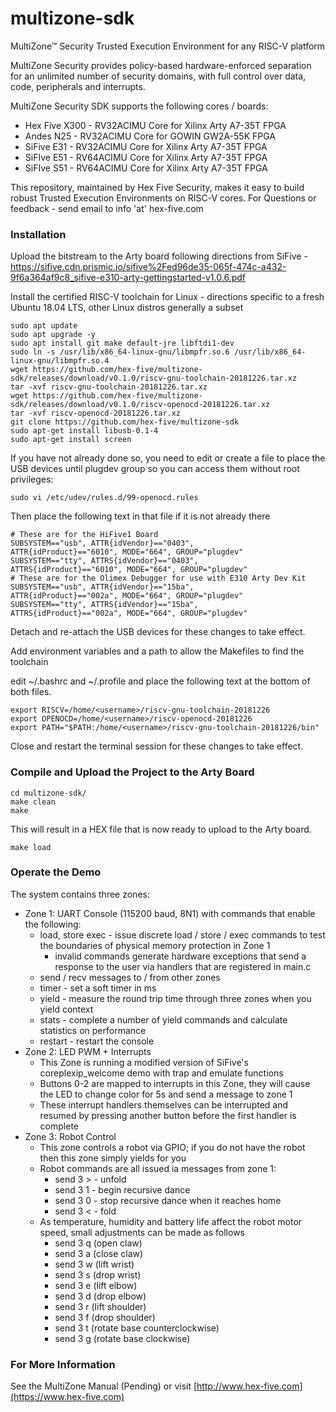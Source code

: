 # multizone-sdk
MultiZone™ Security Trusted Execution Environment for any RISC-V platform

MultiZone Security provides policy-based hardware-enforced separation for an unlimited number of security domains, with full control over data, code, peripherals and interrupts.

MultiZone Security SDK supports the following cores / boards:
 - Hex Five X300 - RV32ACIMU Core for Xilinx Arty A7-35T FPGA
 - Andes  N25 - RV32ACIMU Core for GOWIN GW2A-55K FPGA
 - SiFive E31 - RV32ACIMU Core for Xilinx Arty A7-35T FPGA
 - SiFIve E51 - RV64ACIMU Core for Xilinx Arty A7-35T FPGA
 - SiFIve S51 - RV64ACIMU Core for Xilinx Arty A7-35T FPGA

This repository, maintained by Hex Five Security, makes it easy to build robust Trusted Execution Environments on RISC-V cores.
For Questions or feedback - send email to info 'at' hex-five.com

### Installation ###

Upload the bitstream to the Arty board following directions from SiFive - https://sifive.cdn.prismic.io/sifive%2Fed96de35-065f-474c-a432-9f6a364af9c8_sifive-e310-arty-gettingstarted-v1.0.6.pdf

Install the certified RISC-V toolchain for Linux - directions specific to a fresh Ubuntu 18.04 LTS, other Linux distros generally a subset
 ```
 sudo apt update
 sudo apt upgrade -y
 sudo apt install git make default-jre libftdi1-dev
 sudo ln -s /usr/lib/x86_64-linux-gnu/libmpfr.so.6 /usr/lib/x86_64-linux-gnu/libmpfr.so.4
 wget https://github.com/hex-five/multizone-sdk/releases/download/v0.1.0/riscv-gnu-toolchain-20181226.tar.xz
 tar -xvf riscv-gnu-toolchain-20181226.tar.xz
 wget https://github.com/hex-five/multizone-sdk/releases/download/v0.1.0/riscv-openocd-20181226.tar.xz
 tar -xvf riscv-openocd-20181226.tar.xz
 git clone https://github.com/hex-five/multizone-sdk
 sudo apt-get install libusb-0.1-4
 sudo apt-get install screen
```

If you have not already done so, you need to edit or create a file to place the USB devices until plugdev group so you can access them without root privileges:
```
sudo vi /etc/udev/rules.d/99-openocd.rules
```
Then place the following text in that file if it is not already there
```
# These are for the HiFive1 Board
SUBSYSTEM=="usb", ATTR{idVendor}=="0403",
ATTR{idProduct}=="6010", MODE="664", GROUP="plugdev"
SUBSYSTEM=="tty", ATTRS{idVendor}=="0403",
ATTRS{idProduct}=="6010", MODE="664", GROUP="plugdev"
# These are for the Olimex Debugger for use with E310 Arty Dev Kit
SUBSYSTEM=="usb", ATTR{idVendor}=="15ba",
ATTR{idProduct}=="002a", MODE="664", GROUP="plugdev"
SUBSYSTEM=="tty", ATTRS{idVendor}=="15ba",
ATTRS{idProduct}=="002a", MODE="664", GROUP="plugdev"
```
Detach and re-attach the USB devices for these changes to take effect.

Add environment variables and a path to allow the Makefiles to find the toolchain

edit ~/.bashrc and ~/.profile and place the following text at the bottom of both files.
```
export RISCV=/home/<username>/riscv-gnu-toolchain-20181226
export OPENOCD=/home/<username>/riscv-openocd-20181226
export PATH="$PATH:/home/<username>/riscv-gnu-toolchain-20181226/bin"
```
Close and restart the terminal session for these changes to take effect.

### Compile and Upload the Project to the Arty Board ###

```
cd multizone-sdk/
make clean
make
```

This will result in a HEX file that is now ready to upload to the Arty board.

```
make load
```

### Operate the Demo ###

The system contains three zones:
 - Zone 1: UART Console (115200 baud, 8N1) with commands that enable the following:
   - load, store exec - issue discrete load / store / exec commands to test the boundaries of physical memory protection in Zone 1
     - invalid commands generate hardware exceptions that send a response to the user via handlers that are registered in main.c
   - send / recv messages to / from other zones
   - timer - set a soft timer in ms 
   - yield - measure the round trip time through three zones when you yield context
   - stats - complete a number of yield commands and calculate statistics on performance
   - restart - restart the console
 - Zone 2: LED PWM + Interrupts
   - This Zone is running a modified version of SiFive's coreplexip_welcome demo with trap and emulate functions
   - Buttons 0-2 are mapped to interrupts in this Zone, they will cause the LED to change color for 5s and send a message to zone 1
   - These interrupt handlers themselves can be interrupted and resumed by pressing another button before the first handler is complete
 - Zone 3: Robot Control
   - This zone controls a robot via GPIO; if you do not have the robot then this zone simply yields for you
   - Robot commands are all issued ia messages from zone 1:
     - send 3 > - unfold
     - send 3 1 - begin recursive dance
     - send 3 0 - stop recursive dance when it reaches home
     - send 3 < - fold
   - As temperature, humidity and battery life affect the robot motor speed, small adjustments can be made as follows
     - send 3 q (open claw)
     - send 3 a (close claw)
     - send 3 w (lift wrist)
     - send 3 s (drop wrist)
     - send 3 e (lift elbow)
     - send 3 d (drop elbow)
     - send 3 r (lift shoulder)
     - send 3 f (drop shoulder)
     - send 3 t (rotate base counterclockwise)
     - send 3 g (rotate base clockwise)
  
### For More Information ###

See the MultiZone Manual (Pending) or visit [http://www.hex-five.com](https://www.hex-five.com)
